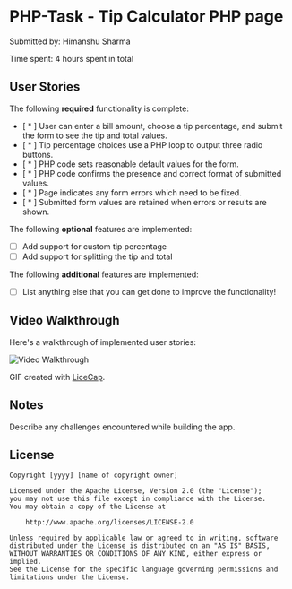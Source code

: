 # PHP-Task - Tip Calculator PHP page

Submitted by: Himanshu Sharma

Time spent: 4 hours spent in total

## User Stories

The following **required** functionality is complete:
* [ * ] User can enter a bill amount, choose a tip percentage, and submit the form to see the tip and total values.
* [ * ] Tip percentage choices use a PHP loop to output three radio buttons.
* [ * ] PHP code sets reasonable default values for the form.
* [ * ] PHP code confirms the presence and correct format of submitted values.
* [ * ] Page indicates any form errors which need to be fixed.
* [ * ] Submitted form values are retained when errors or results are shown.

The following **optional** features are implemented:
* [ ] Add support for custom tip percentage
* [ ] Add support for splitting the tip and total

The following **additional** features are implemented:

* [ ] List anything else that you can get done to improve the functionality!

## Video Walkthrough

Here's a walkthrough of implemented user stories:

<img src='http://i.imgur.com/link/to/your/gif/file.gif' title='Video Walkthrough' width='' alt='Video Walkthrough' />

GIF created with [LiceCap](http://www.cockos.com/licecap/).

## Notes

Describe any challenges encountered while building the app.

## License

    Copyright [yyyy] [name of copyright owner]

    Licensed under the Apache License, Version 2.0 (the "License");
    you may not use this file except in compliance with the License.
    You may obtain a copy of the License at

        http://www.apache.org/licenses/LICENSE-2.0

    Unless required by applicable law or agreed to in writing, software
    distributed under the License is distributed on an "AS IS" BASIS,
    WITHOUT WARRANTIES OR CONDITIONS OF ANY KIND, either express or implied.
    See the License for the specific language governing permissions and
    limitations under the License.
